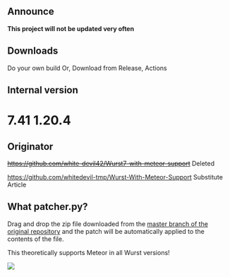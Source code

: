 ## Announce
**This project will not be updated very often**

## Downloads

Do your own build
Or,
Download from Release, Actions

## Internal version
# 7.41  1.20.4

## Originator
~~https://github.com/white-devil42/Wurst7-with-meteor-support~~ Deleted

https://github.com/whitedevil-tmp/Wurst-With-Meteor-Support Substitute Article


<!-- ## TODO:
In the future, we would like to create something that can automatically retrieve the latest version and apply patches.

-->
## What patcher.py?

Drag and drop the zip file downloaded from the [master branch of the original repository](https://github.com/Wurst-Imperium/Wurst7/archive/refs/heads/master.zip) and the patch will be automatically applied to the contents of the file.

This theoretically supports Meteor in all Wurst versions!

<img src="https://i.imgur.com/kfCKj82.png" style="display: block; margin: auto;" />
